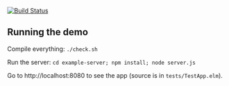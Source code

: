 [![Build Status](https://travis-ci.org/avh4/elm-persistent-data.svg?branch=master)](https://travis-ci.org/avh4/elm-persistent-data)


## Running the demo

Compile everything:  `./check.sh`

Run the server: `cd example-server; npm install; node server.js`

Go to http://localhost:8080 to see the app (source is in `tests/TestApp.elm`).
